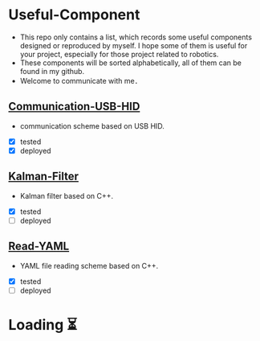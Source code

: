 # Useful-Component
* This repo only contains a list, which records some useful components designed or reproduced by myself. I hope some of them is useful for your project,
 especially for those project related to robotics.     
* These components will be sorted alphabetically, all of them can be found in my github.
* Welcome to communicate with me．　　　　　
## [Communication-USB-HID](https://github.com/Technician13/Communication-USB-HID)
* communication scheme based on USB HID.         

- [x] tested      
- [x] deployed

## [Kalman-Filter](https://github.com/Technician13/Kalman-Filter)    
* Kalman filter based on C++.

- [x] tested      
- [ ] deployed

## [Read-YAML](https://github.com/Technician13/Read-YAML)    
* YAML file reading scheme based on C++.

- [x] tested      
- [ ] deployed

# Loading   :hourglass_flowing_sand:   
